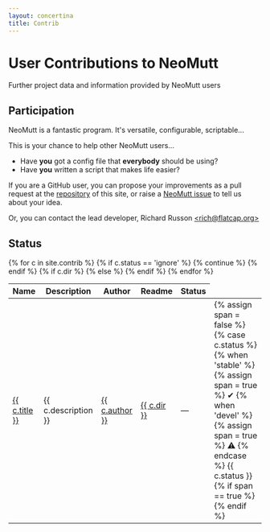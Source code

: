 ```yaml
---
layout: concertina
title: Contrib
---
```


# User Contributions to NeoMutt

Further project data and information provided by NeoMutt users

## Participation

NeoMutt is a fantastic program. It's versatile, configurable, scriptable...

This is your chance to help other NeoMutt users...

- Have **you** got a config file that **everybody** should be using?
- Have **you** written a script that makes life easier?

If you are a GitHub user, you can propose your improvements as a pull request
at the [repository](https://github.com/neomutt/neomutt.github.io/) of this
site, or raise a [NeoMutt issue](https://github.com/neomutt/neomutt/issues) to tell us about your idea.

Or, you can contact the lead developer, Richard&nbsp;Russon&nbsp;[&lt;rich@flatcap.org&gt;](mailto:rich@flatcap.org)

## Status

<table summary="list of contrib">
  <thead>
    <tr>
      <th>Name</th>
      <th>Description</th>
      <th>Author</th>
      <th>Readme</th>
      <th>Status</th>
    </tr>
  </thead>
  <tbody>
    {% for c in site.contrib %}
      {% if c.status == 'ignore' %}
        {% continue %}
      {% endif %}
      <tr>
        <td><a href="{{ c.url }}">{{ c.title }}</a></td>
        <td>{{ c.description }}</td>
        <td>
          <a href="https://github.com/{{ c.username }}">{{ c.author }}</a>
        </td>
        {% if c.dir %}
        <td><a href="https://github.com/neomutt/neomutt/tree/master/contrib/{{ c.dir }}#readme">{{ c.dir }}</a></td>
        {% else %}
        <td>&mdash;</td>
        {% endif %}
        <td>
          {% assign span = false %}
          {% case c.status %}
          {% when 'stable' %}
            {% assign span = true %}
            <span class="good">&#x2714;
          {% when 'devel' %}
            {% assign span = true %}
            <span class="devel">&#x26A0;
          {% endcase %}
            {{ c.status }}
          {% if span == true %}
            </span>
          {% endif %}
        </td>
      </tr>
    {% endfor %}
  </tbody>
</table>

